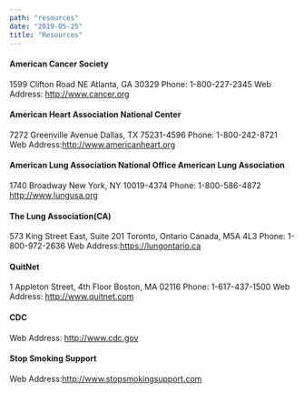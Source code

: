 ```yaml
---
path: "resources"
date: "2019-05-25"
title: "Resources"
---
```


#### American Cancer Society

1599 Clifton Road NE Atlanta, GA 30329
Phone: 1-800-227-2345
Web Address: http://www.cancer.org

#### American Heart Association National Center

7272 Greenville Avenue
Dallas, TX 75231-4596
Phone: 1-800-242-8721
Web Address:http://www.americanheart.org

#### American Lung Association National Office American Lung Association

1740 Broadway
New York, NY 10019-4374
Phone: 1-800-586-4872
http://www.lungusa.org

#### The Lung Association(CA)

573 King Street East, Suite 201
Toronto, Ontario Canada, M5A 4L3
Phone: 1-800-972-2636
Web Address:https://lungontario.ca

#### QuitNet

1 Appleton Street, 4th Floor
Boston, MA 02116
Phone: 1-617-437-1500
Web Address: http://www.quitnet.com

#### CDC

Web Address: http://www.cdc.gov

#### Stop Smoking Support

Web Address:http://www.stopsmokingsupport.com
